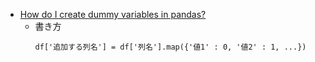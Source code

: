 * [How do I create dummy variables in pandas?](https://youtu.be/0s_1IsROgDc)
   * 書き方
      ```
      df['追加する列名'] = df['列名'].map({'値1' : 0, '値2' : 1, ...})
      ```
